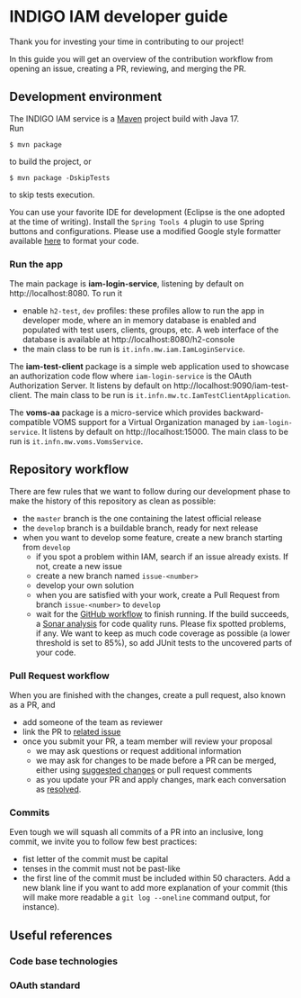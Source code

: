 # INDIGO IAM developer guide

Thank you for investing your time in contributing to our project!

In this guide you will get an overview of the contribution workflow from opening an issue, creating a PR, reviewing, and merging the PR.

## Development environment

The INDIGO IAM service is a [Maven][maven] project build with Java 17.  
Run

```
$ mvn package
```

to build the project, or

```
$ mvn package -DskipTests
```
to skip tests execution.

You can use your favorite IDE for development (Eclipse is the one adopted at the time of writing).
Install the `Spring Tools 4` plugin to use Spring buttons and configurations. Please use a modified Google style
formatter available [here](utils/codestyle-formatter-CNAF.xml) to format your code.

### Run the app

The main package is __iam-login-service__, listening by default on http://localhost:8080. To run it

- enable `h2-test`, `dev` profiles: these profiles allow to run the app in developer mode, where an in memory database is enabled and populated with test users, clients, groups, etc. A web interface of the database is available at http://localhost:8080/h2-console
- the main class to be run is `it.infn.mw.iam.IamLoginService`.

The __iam-test-client__ package is a simple web application used to showcase an authorization code flow where `iam-login-service` is the OAuth Authorization Server. It listens by default on http://localhost:9090/iam-test-client. The main class to be run is `it.infn.mw.tc.IamTestClientApplication`.

The __voms-aa__ package is a micro-service which provides backward-compatible VOMS support for a Virtual Organization managed by `iam-login-service`. It listens by default on http://localhost:15000. The main class to be run is `it.infn.mw.voms.VomsService`.


## Repository workflow

There are few rules that we want to follow during our development phase to make the history of this repository as clean as possible:

- the `master` branch is the one containing the latest official release
- the `develop` branch is a buildable branch, ready for next release
- when you want to develop some feature, create a new branch starting from `develop`
  - if you spot a problem within IAM, search if an issue already exists. If not, create a new issue
  - create a new branch named `issue-<number>`
  - develop your own solution
  - when you are satisfied with your work, create a Pull Request from branch `issue-<number>` to `develop`
  - wait for the [GitHub workflow](.github/workflows/sonar.yaml) to finish running. If the build succeeds, a [Sonar analysis][sonar] for code quality runs. Please fix spotted problems, if any. We want to keep as much code coverage as possible (a lower threshold is set to 85%), so add JUnit tests to the uncovered parts of your code.


### Pull Request workflow

When you are finished with the changes, create a pull request, also known as a PR, and

- add someone of the team as reviewer
- link the PR to [related issue](https://docs.github.com/en/issues/tracking-your-work-with-issues/linking-a-pull-request-to-an-issue)
- once you submit your PR, a team member will review your proposal
  - we may ask questions or request additional information
  - we may ask for changes to be made before a PR can be merged, either using [suggested changes](https://docs.github.com/en/github/collaborating-with-issues-and-pull-requests/incorporating-feedback-in-your-pull-request) or pull request comments
  - as you update your PR and apply changes, mark each conversation as [resolved](https://docs.github.com/en/github/collaborating-with-issues-and-pull-requests/commenting-on-a-pull-request#resolving-conversations).


### Commits

Even tough we will squash all commits of a PR into an inclusive, long commit, we invite you to follow few best practices:

- fist letter of the commit must be capital
- tenses in the commit must not be past-like
- the first line of the commit must be included within 50 characters. Add a new blank line if you want to add more explanation of your commit (this will make more readable a `git log --oneline` command output, for instance).


## Useful references

### Code base technologies

### OAuth standard



[maven]: https://maven.apache.org/
[sonar]: https://docs.sonarcloud.io/